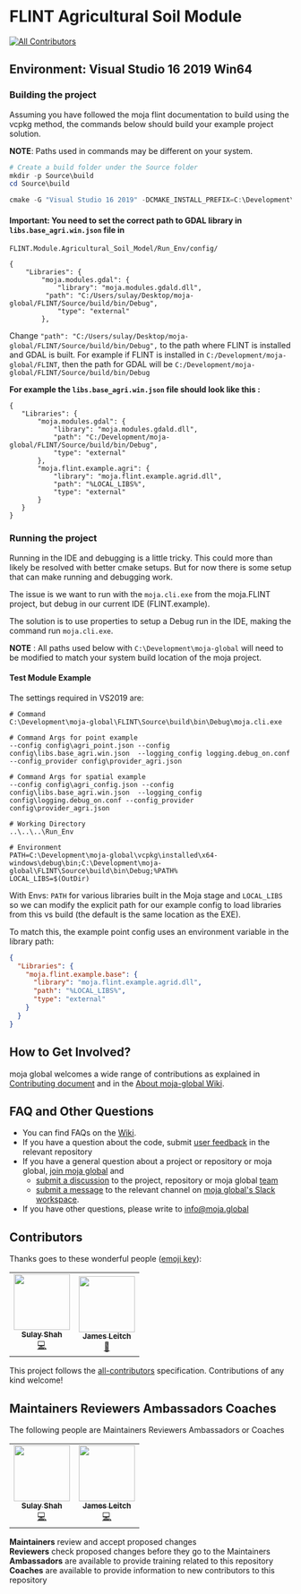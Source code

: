 # FLINT Agricultural Soil Module
[![All Contributors](https://img.shields.io/badge/all_contributors-1-orange.svg?style=flat-square)](#contributors)

## **Environment**: Visual Studio 16 2019 Win64

### Building the project

Assuming you have followed the moja flint documentation to build using the vcpkg method, the commands below should build your example project solution.

**NOTE**: Paths used in commands may be different on your system.

```powershell
# Create a build folder under the Source folder
mkdir -p Source\build
cd Source\build

cmake -G "Visual Studio 16 2019" -DCMAKE_INSTALL_PREFIX=C:\Development\Software\moja -DVCPKG_TARGET_TRIPLET=x64-windows -DENABLE_TESTS=OFF -DOPENSSL_ROOT_DIR=c:\Development\moja-global\vcpkg\installed\x64-windows -DCMAKE_TOOLCHAIN_FILE=c:\Development\moja-global\vcpkg\scripts\buildsystems\vcpkg.cmake ..
```
#### Important: You need to set the correct path to GDAL library in `libs.base_agri.win.json` file in
```FLINT.Module.Agricultural_Soil_Model/Run_Env/config/ ```
```
{
    "Libraries": {
    	"moja.modules.gdal": {
            "library": "moja.modules.gdald.dll",
	     "path": "C:/Users/sulay/Desktop/moja-global/FLINT/Source/build/bin/Debug",
            "type": "external"
        },
```
Change `"path": "C:/Users/sulay/Desktop/moja-global/FLINT/Source/build/bin/Debug",` to the path where FLINT is installed and GDAL is built.
For example if FLINT is installed in `C:/Development/moja-global/FLINT`, then the path for GDAL will be `C:/Development/moja-global/FLINT/Source/build/bin/Debug`

**For example the `libs.base_agri.win.json` file should look like this :**
 ```
{
    "Libraries": {
    	"moja.modules.gdal": {
            "library": "moja.modules.gdald.dll",
			"path": "C:/Development/moja-global/FLINT/Source/build/bin/Debug",
            "type": "external"
        },
        "moja.flint.example.agri": {
	        "library": "moja.flint.example.agrid.dll",
	        "path": "%LOCAL_LIBS%",
	        "type": "external"
        }
    }
}
```

### Running the project

Running in the IDE and debugging is a little tricky. This could more than likely be resolved with better cmake  setups. But for now there is some setup that can make running and debugging work.

The issue is we want to run with the `moja.cli.exe` from the moja.FLINT project, but debug in our current IDE (FLINT.example).

The solution is to use properties to setup a Debug run in the IDE, making the command run `moja.cli.exe`.

**NOTE** : All paths used below with `C:\Development\moja-global` will need to be modified to match your system build location of the moja project.

#### Test Module Example

The settings required in VS2019 are:

```
# Command
C:\Development\moja-global\FLINT\Source\build\bin\Debug\moja.cli.exe

# Command Args for point example
--config config\agri_point.json --config config\libs.base_agri.win.json  --logging_config logging.debug_on.conf --config_provider config\provider_agri.json
 
# Command Args for spatial example
--config config\agri_config.json --config config\libs.base_agri.win.json  --logging_config config\logging.debug_on.conf --config_provider config\provider_agri.json

# Working Directory
..\..\..\Run_Env

# Environment
PATH=C:\Development\moja-global\vcpkg\installed\x64-windows\debug\bin;C:\Development\moja-global\FLINT\Source\build\bin\Debug;%PATH%
LOCAL_LIBS=$(OutDir)
```

With Envs: `PATH` for various libraries built in the Moja stage and `LOCAL_LIBS` so we can modify the explicit path for our example config to load libraries from this vs build (the default is the same location as the EXE).

To match this, the example point config uses an environment variable in the library path:

```json
{
  "Libraries": {
    "moja.flint.example.base": {
      "library": "moja.flint.example.agrid.dll",
      "path": "%LOCAL_LIBS%",
      "type": "external"
    }
  }
}
``` 

## How to Get Involved?  

moja global welcomes a wide range of contributions as explained in [Contributing document](https://github.com/moja-global/About-moja-global/blob/master/CONTRIBUTING.md) and in the [About moja-global Wiki](https://github.com/moja-global/.github/wiki).  

  
## FAQ and Other Questions  

* You can find FAQs on the [Wiki](https://github.com/moja-global/GSoC.FLINT.Module.Agricultural_Soil_Model/wiki).  
* If you have a question about the code, submit [user feedback](https://github.com/moja-global/About-moja-global/blob/master/Contributing/How-to-Provide-User-Feedback.md) in the relevant repository  
* If you have a general question about a project or repository or moja global, [join moja global](https://github.com/moja-global/About-moja-global/blob/master/Contributing/How-to-Join-moja-global.md) and 
    * [submit a discussion](https://help.github.com/en/articles/about-team-discussions) to the project, repository or moja global [team](https://github.com/orgs/moja-global/teams)
    * [submit a message](https://get.slack.help/hc/en-us/categories/200111606#send-messages) to the relevant channel on [moja global's Slack workspace](mojaglobal.slack.com). 
* If you have other questions, please write to info@moja.global   
  

## Contributors

Thanks goes to these wonderful people ([emoji key](https://allcontributors.org/docs/en/emoji-key)):

<!-- ALL-CONTRIBUTORS-LIST:START - Do not remove or modify this section -->
<!-- prettier-ignore-start -->
<!-- markdownlint-disable -->
<table>
  <tr>
    <td align="center"><a href="https://github.com/sulays"><img src="https://avatars2.githubusercontent.com/u/22588201?v=4" width="100px;" alt=""/><br /><sub><b>Sulay Shah</b></sub></a><br /><a href="https://github.com/moja-global/GSoC.FLINT.Module.Agricultural_Soil_Model/commits?author=sulays" title="Code">💻</a></td>
    <td align="center"><a href="https://github.com/leitchy"><img src="https://avatars0.githubusercontent.com/u/3417817?v=4" width="100px;" alt=""/><br /><sub><b>James Leitch</b></sub></a><br /><a href="https://github.com/moja-global/GSoC.FLINT.Module.Agricultural_Soil_Model/pulls?q=is%3Apr+reviewed-by%3Aleitchy" title="Reviewed Pull Requests">👀</a></td>
  </tr>
</table>

<!-- markdownlint-enable -->
<!-- prettier-ignore-end -->
<!-- ALL-CONTRIBUTORS-LIST:END -->

This project follows the [all-contributors](https://github.com/all-contributors/all-contributors) specification. Contributions of any kind welcome!


## Maintainers Reviewers Ambassadors Coaches

The following people are Maintainers Reviewers Ambassadors or Coaches  

<table><tr><td align="center"><a href="https://github.com/sulays"><img src="https://avatars2.githubusercontent.com/u/22588201?v=4" width="100px;" alt=""/><br /><sub><b>Sulay Shah</b></sub></a><br /><a href="https://github.com/moja-global/GSoC.FLINT.Module.Agricultural_Soil_Model/commits?author=sulays" title="Code">💻</a></td><td align="center"><a href="https://github.com/leitchy"><img src="https://avatars0.githubusercontent.com/u/3417817?v=4" width="100px;" alt=""/><br /><sub><b>James Leitch</b></sub></a><br /><a href="https://github.com/moja-global/About_moja_global/commits?author=leitchy" title="Code">💻</a></td></tr></table> 

**Maintainers** review and accept proposed changes  
**Reviewers** check proposed changes before they go to the Maintainers  
**Ambassadors** are available to provide training related to this repository  
**Coaches** are available to provide information to new contributors to this repository  

